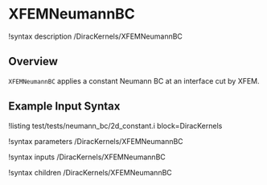 # XFEMNeumannBC

!syntax description /DiracKernels/XFEMNeumannBC

## Overview

`XFEMNeumannBC` applies a constant Neumann BC at an interface cut by XFEM.

## Example Input Syntax

!listing test/tests/neumann_bc/2d_constant.i block=DiracKernels

!syntax parameters /DiracKernels/XFEMNeumannBC

!syntax inputs /DiracKernels/XFEMNeumannBC

!syntax children /DiracKernels/XFEMNeumannBC
